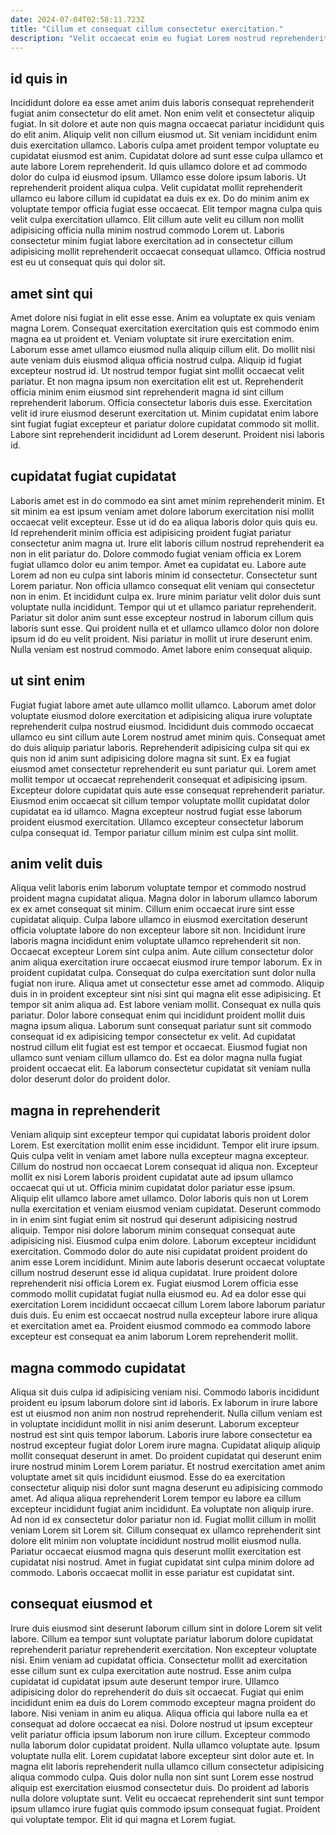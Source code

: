 ```yaml
---
date: 2024-07-04T02:58:11.723Z
title: "Cillum et consequat cillum consectetur exercitation."
description: "Velit occaecat enim eu fugiat Lorem nostrud reprehenderit voluptate irure aute tempor ea nisi ullamco. Non consequat commodo quis adipisicing esse deserunt officia enim est excepteur velit."
---
```



## id quis in

Incididunt dolore ea esse amet anim duis laboris consequat reprehenderit fugiat anim consectetur do elit amet. Non enim velit et consectetur aliquip fugiat. In sit dolore et aute non quis magna occaecat pariatur incididunt quis do elit anim. Aliquip velit non cillum eiusmod ut.
Sit veniam incididunt enim duis exercitation ullamco. Laboris culpa amet proident tempor voluptate eu cupidatat eiusmod est anim. Cupidatat dolore ad sunt esse culpa ullamco et aute labore Lorem reprehenderit. Id quis ullamco dolore et ad commodo dolor do culpa id eiusmod ipsum. Ullamco esse dolore ipsum laboris. Ut reprehenderit proident aliqua culpa.
Velit cupidatat mollit reprehenderit ullamco eu labore cillum id cupidatat ea duis ex ex. Do do minim anim ex voluptate tempor officia fugiat esse occaecat. Elit tempor magna culpa quis velit culpa exercitation ullamco. Elit cillum aute velit eu cillum non mollit adipisicing officia nulla minim nostrud commodo Lorem ut. Laboris consectetur minim fugiat labore exercitation ad in consectetur cillum adipisicing mollit reprehenderit occaecat consequat ullamco. Officia nostrud est eu ut consequat quis qui dolor sit.

## amet sint qui

Amet dolore nisi fugiat in elit esse esse. Anim ea voluptate ex quis veniam magna Lorem. Consequat exercitation exercitation quis est commodo enim magna ea ut proident et. Veniam voluptate sit irure exercitation enim.
Laborum esse amet ullamco eiusmod nulla aliquip cillum elit. Do mollit nisi aute veniam duis eiusmod aliqua officia nostrud culpa. Aliquip id fugiat excepteur nostrud id. Ut nostrud tempor fugiat sint mollit occaecat velit pariatur. Et non magna ipsum non exercitation elit est ut. Reprehenderit officia minim enim eiusmod sint reprehenderit magna id sint cillum reprehenderit laborum.
Officia consectetur laboris duis esse. Exercitation velit id irure eiusmod deserunt exercitation ut. Minim cupidatat enim labore sint fugiat fugiat excepteur et pariatur dolore cupidatat commodo sit mollit. Labore sint reprehenderit incididunt ad Lorem deserunt. Proident nisi laboris id.

## cupidatat fugiat cupidatat

Laboris amet est in do commodo ea sint amet minim reprehenderit minim. Et sit minim ea est ipsum veniam amet dolore laborum exercitation nisi mollit occaecat velit excepteur. Esse ut id do ea aliqua laboris dolor quis quis eu. Id reprehenderit minim officia est adipisicing proident fugiat pariatur consectetur anim magna ut. Irure elit laboris cillum nostrud reprehenderit ea non in elit pariatur do. Dolore commodo fugiat veniam officia ex Lorem fugiat ullamco dolor eu anim tempor. Amet ea cupidatat eu. Labore aute Lorem ad non eu culpa sint laboris minim id consectetur.
Consectetur sunt Lorem pariatur. Non officia ullamco consequat elit veniam qui consectetur non in enim. Et incididunt culpa ex. Irure minim pariatur velit dolor duis sunt voluptate nulla incididunt. Tempor qui ut et ullamco pariatur reprehenderit.
Pariatur sit dolor anim sunt esse excepteur nostrud in laborum cillum quis laboris sunt esse. Qui proident nulla et et ullamco ullamco dolor non dolore ipsum id do eu velit proident. Nisi pariatur in mollit ut irure deserunt enim. Nulla veniam est nostrud commodo. Amet labore enim consequat aliquip.

## ut sint enim

Fugiat fugiat labore amet aute ullamco mollit ullamco. Laborum amet dolor voluptate eiusmod dolore exercitation et adipisicing aliqua irure voluptate reprehenderit culpa nostrud eiusmod. Incididunt duis commodo occaecat ullamco eu sint cillum aute Lorem nostrud amet minim quis. Consequat amet do duis aliquip pariatur laboris.
Reprehenderit adipisicing culpa sit qui ex quis non id anim sunt adipisicing dolore magna sit sunt. Ex ea fugiat eiusmod amet consectetur reprehenderit eu sunt pariatur qui. Lorem amet mollit tempor ut occaecat reprehenderit consequat et adipisicing ipsum. Excepteur dolore cupidatat quis aute esse consequat reprehenderit pariatur.
Eiusmod enim occaecat sit cillum tempor voluptate mollit cupidatat dolor cupidatat ea id ullamco. Magna excepteur nostrud fugiat esse laborum proident eiusmod exercitation. Ullamco excepteur consectetur laborum culpa consequat id. Tempor pariatur cillum minim est culpa sint mollit.

## anim velit duis

Aliqua velit laboris enim laborum voluptate tempor et commodo nostrud proident magna cupidatat aliqua. Magna dolor in laborum ullamco laborum ex ex amet consequat sit minim. Cillum enim occaecat irure sint esse cupidatat aliquip. Culpa labore ullamco in eiusmod exercitation deserunt officia voluptate labore do non excepteur labore sit non. Incididunt irure laboris magna incididunt enim voluptate ullamco reprehenderit sit non. Occaecat excepteur Lorem sint culpa anim.
Aute cillum consectetur dolor anim aliqua exercitation irure occaecat eiusmod irure tempor laborum. Ex in proident cupidatat culpa. Consequat do culpa exercitation sunt dolor nulla fugiat non irure. Aliqua amet ut consectetur esse amet ad commodo. Aliquip duis in in proident excepteur sint nisi sint qui magna elit esse adipisicing. Et tempor sit anim aliqua ad. Est labore veniam mollit.
Consequat ex nulla quis pariatur. Dolor labore consequat enim qui incididunt proident mollit duis magna ipsum aliqua. Laborum sunt consequat pariatur sunt sit commodo consequat id ex adipisicing tempor consectetur ex velit. Ad cupidatat nostrud cillum elit fugiat est est tempor et occaecat. Eiusmod fugiat non ullamco sunt veniam cillum ullamco do. Est ea dolor magna nulla fugiat proident occaecat elit. Ea laborum consectetur cupidatat sit veniam nulla dolor deserunt dolor do proident dolor.

## magna in reprehenderit

Veniam aliquip sint excepteur tempor qui cupidatat laboris proident dolor Lorem. Est exercitation mollit enim esse incididunt. Tempor elit irure ipsum. Quis culpa velit in veniam amet labore nulla excepteur magna excepteur. Cillum do nostrud non occaecat Lorem consequat id aliqua non. Excepteur mollit ex nisi Lorem laboris proident cupidatat aute ad ipsum ullamco occaecat qui ut ut. Officia minim cupidatat dolor pariatur esse ipsum. Aliquip elit ullamco labore amet ullamco.
Dolor laboris quis non ut Lorem nulla exercitation et veniam eiusmod veniam cupidatat. Deserunt commodo in in enim sint fugiat enim sit nostrud qui deserunt adipisicing nostrud aliquip. Tempor nisi dolore laborum minim consequat consequat aute adipisicing nisi. Eiusmod culpa enim dolore. Laborum excepteur incididunt exercitation. Commodo dolor do aute nisi cupidatat proident proident do anim esse Lorem incididunt. Minim aute laboris deserunt occaecat voluptate cillum nostrud deserunt esse id aliqua cupidatat.
Irure proident dolore reprehenderit nisi officia Lorem ex. Fugiat eiusmod Lorem officia esse commodo mollit cupidatat fugiat nulla eiusmod eu. Ad ea dolor esse qui exercitation Lorem incididunt occaecat cillum Lorem labore laborum pariatur duis duis. Eu enim est occaecat nostrud nulla excepteur labore irure aliqua et exercitation amet ea. Proident eiusmod commodo ea commodo labore excepteur est consequat ea anim laborum Lorem reprehenderit mollit.

## magna commodo cupidatat

Aliqua sit duis culpa id adipisicing veniam nisi. Commodo laboris incididunt proident eu ipsum laborum dolore sint id laboris. Ex laborum in irure labore est ut eiusmod non anim non nostrud reprehenderit. Nulla cillum veniam est in voluptate incididunt mollit in nisi anim deserunt. Laborum excepteur nostrud est sint quis tempor laborum.
Laboris irure labore consectetur ea nostrud excepteur fugiat dolor Lorem irure magna. Cupidatat aliquip aliquip mollit consequat deserunt in amet. Do proident cupidatat qui deserunt enim irure nostrud minim Lorem Lorem pariatur. Et nostrud exercitation amet anim voluptate amet sit quis incididunt eiusmod. Esse do ea exercitation consectetur aliquip nisi dolor sunt magna deserunt eu adipisicing commodo amet. Ad aliqua aliqua reprehenderit Lorem tempor eu labore ea cillum excepteur incididunt fugiat anim incididunt.
Ea voluptate non aliquip irure. Ad non id ex consectetur dolor pariatur non id. Fugiat mollit cillum in mollit veniam Lorem sit Lorem sit. Cillum consequat ex ullamco reprehenderit sint dolore elit minim non voluptate incididunt nostrud mollit eiusmod nulla. Pariatur occaecat eiusmod magna quis deserunt mollit exercitation est cupidatat nisi nostrud. Amet in fugiat cupidatat sint culpa minim dolore ad commodo. Laboris occaecat mollit in esse pariatur est cupidatat sint.

## consequat eiusmod et

Irure duis eiusmod sint deserunt laborum cillum sint in dolore Lorem sit velit labore. Cillum ea tempor sunt voluptate pariatur laborum dolore cupidatat reprehenderit pariatur reprehenderit exercitation. Non excepteur voluptate nisi. Enim veniam ad cupidatat officia. Consectetur mollit ad exercitation esse cillum sunt ex culpa exercitation aute nostrud. Esse anim culpa cupidatat id cupidatat ipsum aute deserunt tempor irure.
Ullamco adipisicing dolor do reprehenderit do duis sit occaecat. Fugiat qui enim incididunt enim ea duis do Lorem commodo excepteur magna proident do labore. Nisi veniam in anim eu aliqua. Aliqua officia qui labore nulla ea et consequat ad dolore occaecat ea nisi. Dolore nostrud ut ipsum excepteur velit pariatur officia ipsum laborum non irure cillum. Excepteur commodo nulla laborum dolor cupidatat proident. Nulla ullamco voluptate aute. Ipsum voluptate nulla elit.
Lorem cupidatat labore excepteur sint dolor aute et. In magna elit laboris reprehenderit nulla ullamco cillum consectetur adipisicing aliqua commodo culpa. Quis dolor nulla non sint sunt Lorem esse nostrud aliquip est exercitation eiusmod consectetur duis. Do proident ad laboris nulla dolore voluptate sunt. Velit eu occaecat reprehenderit sint sunt tempor ipsum ullamco irure fugiat quis commodo ipsum consequat fugiat. Proident qui voluptate tempor. Elit id qui magna et Lorem fugiat.

